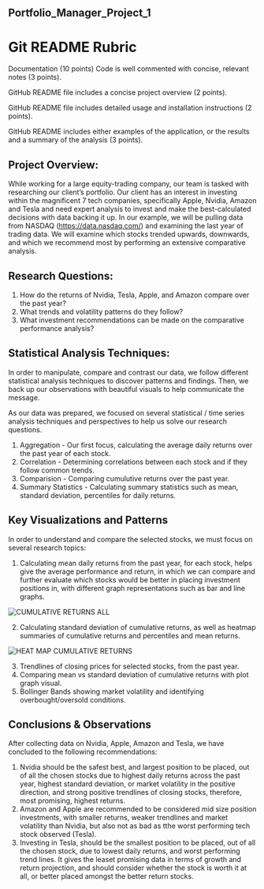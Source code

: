 ## Portfolio_Manager_Project_1
# Git README Rubric

Documentation (10 points)
Code is well commented with concise, relevant notes (3 points).

GitHub README file includes a concise project overview (2 points).

GitHub README file includes detailed usage and installation instructions (2 points).

GitHub README includes either examples of the application, or the results and a summary of the analysis (3 points).

## Project Overview:

While working for a large equity-trading company, our team is tasked with researching our client’s portfolio. Our client has an interest in investing within the magnificent 7 tech companies, specifically Apple, Nvidia, Amazon  and Tesla and need expert analysis to invest and make the best-calculated decisions with data backing it up. In our example, we will be pulling data from NASDAQ (https://data.nasdaq.com/) and examining the last year of trading data. We will examine which stocks trended upwards, downwards, and which we recommend most by performing an extensive comparative analysis.

## Research Questions:

1) How do the returns of Nvidia, Tesla, Apple, and Amazon compare over  the past year?
2) What trends and volatility patterns do they follow?
3) What investment recommendations can be made on the comparative performance analysis?

## Statistical Analysis Techniques:

In order to manipulate, compare and contrast our data, we follow different statistical analysis techniques to discover patterns and findings. Then, we back up our observations with beautiful visuals to help communicate the message.

As our data was prepared, we focused on several statistical / time series analysis techniques and perspectives to help us solve our research questions.
1) Aggregation - Our first focus, calculating the average daily returns over the past year of each stock.
2) Correlation - Determining correlations between each stock and if they follow common trends.
3) Comparision - Comparing cumulutive returns over the past year.
4) Summary Statistics - Calculating summary statistics such as mean, standard deviation, percentiles for daily returns.

## Key Visualizations and Patterns
In order to understand and compare the selected stocks, we must focus on several research topics:
1) Calculating mean daily returns from the past year, for each stock, helps give the average performance and return, in which we can compare and further evaluate which stocks would be better in placing investment positions in, with different graph representations such as bar and line graphs.

![CUMULATIVE RETURNS ALL](https://github.com/user-attachments/assets/ef0dbe08-5afc-4dd3-8dcb-123c356686fa)

2) Calculating standard deviation of cumulative returns, as well as heatmap summaries of cumulative returns and  percentiles and mean returns.

![HEAT MAP CUMULATIVE RETURNS](https://github.com/user-attachments/assets/8bf0a0a9-5218-42d3-b873-9976dbabb44a)

3) Trendlines of closing prices for selected stocks, from the past year.
4) Comparing mean vs standard deviation of cumulative returns with plot graph visual.
5) Bollinger Bands showing market volatility and identifying overbought/oversold conditions.

## Conclusions & Observations

After collecting data on Nvidia, Apple, Amazon and Tesla, we have concluded to the following recommendations:
1) Nvidia should be the safest best, and largest position to be placed, out of all the chosen stocks due to highest daily returns across the past year, highest standard deviation, or market volatility in the positive direction, and strong positive trendlines of closing stocks, therefore, most promising, highest returns.
2) Amazon and Apple are recommended to be considered mid size position investments, with smaller returns, weaker trendlines and market volatility than Nvidia, but also not as bad as tthe worst performing tech stock observed (Tesla).
3) Investing in Tesla, should be the smallest position to be placed, out of all the chosen stock, due to lowest daily returns, and worst performing trend lines. It gives the leaset promising data in terms of growth and return projection, and should consider whether the stock is worth it at all, or better placed amongst the better return stocks.
